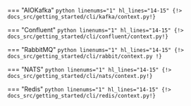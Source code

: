 === "AIOKafka"
    ```python linenums="1" hl_lines="14-15"
    {!> docs_src/getting_started/cli/kafka/context.py!}
    ```

=== "Confluent"
    ```python linenums="1" hl_lines="14-15"
    {!> docs_src/getting_started/cli/confluent/context.py!}
    ```

=== "RabbitMQ"
    ```python linenums="1" hl_lines="14-15"
    {!> docs_src/getting_started/cli/rabbit/context.py !}
    ```

=== "NATS"
    ```python linenums="1" hl_lines="14-15"
    {!> docs_src/getting_started/cli/nats/context.py!}
    ```

=== "Redis"
    ```python linenums="1" hl_lines="14-15"
    {!> docs_src/getting_started/cli/redis/context.py!}
    ```

